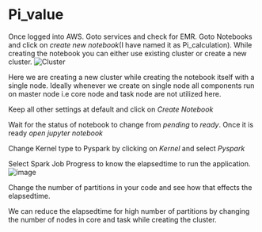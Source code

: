 # Pi_value
Once logged into AWS. Goto services and check for EMR.
Goto Notebooks and click on *create new notebook*(I have named it as Pi_calculation). While creating the notebook you can either use existing cluster or create a new cluster. 
![Cluster](https://user-images.githubusercontent.com/56847819/79587747-f9a9d100-80a0-11ea-97b4-86860d32a6d2.JPG)

Here we are creating a new cluster while creating the notebook itself with a single node. Ideally whenever we create on single node all components run on master node i.e core node and task node are not utilized here.

Keep all other settings at default and click on *Create Notebook*

Wait for the status of notebook to change from *pending* to *ready*. Once it is ready *open jupyter notebook*

Change Kernel type to Pyspark by clicking on *Kernel* and select *Pyspark*

Select Spark Job Progress to know the elapsedtime to run the application. 
![image](https://user-images.githubusercontent.com/56847819/79589085-d8e27b00-80a2-11ea-85c1-f8d40801c21f.png)

Change the number of partitions in your code and see how that effects the elapsedtime. 

We can reduce the elapsedtime for high number of partitions by changing the number of nodes in core and task while creating the cluster. 
